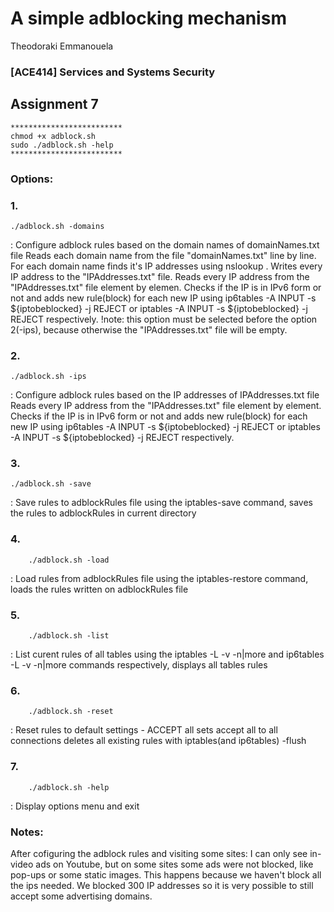# A simple adblocking mechanism
Theodoraki Emmanouela

### [ACE414] Services and Systems Security
## Assignment 7

```
*************************
chmod +x adblock.sh
sudo ./adblock.sh -help
*************************
```

### Options:
### 1.
    ./adblock.sh -domains 
: Configure adblock rules based on the domain names of domainNames.txt file
Reads each domain name from the file "domainNames.txt" line by line.
For each domain name finds it's IP addresses using nslookup .
Writes every IP address to the "IPAddresses.txt" file.
Reads every IP address from the "IPAddresses.txt" file element by elemen. 
Checks if the IP is in IPv6 form or not and adds new rule(block) for each new IP using
ip6tables -A INPUT -s ${iptobeblocked} -j REJECT    or
iptables -A INPUT -s ${iptobeblocked} -j REJECT     respectively.
!note: this option must be selected before the option 2(-ips), because otherwise
the "IPAddresses.txt" file will be empty. 

### 2.
    ./adblock.sh -ips 
: Configure adblock rules based on the IP addresses of IPAddresses.txt file
Reads every IP address from the "IPAddresses.txt" file element by element. 
Checks if the IP is in IPv6 form or not and adds new rule(block) for each new IP using
ip6tables -A INPUT -s ${iptobeblocked} -j REJECT    or
iptables -A INPUT -s ${iptobeblocked} -j REJECT     respectively.

### 3.
    ./adblock.sh -save 
: Save rules to adblockRules file
using the iptables-save command, saves the rules to adblockRules in current directory

### 4.
        ./adblock.sh -load 
: Load rules from adblockRules file
using the iptables-restore command, loads the rules written on adblockRules file 

### 5.
        ./adblock.sh -list 
: List curent rules of all tables
using the  iptables -L -v -n|more and ip6tables -L -v -n|more commands respectively,
displays all tables rules

### 6.
        ./adblock.sh -reset 
: Reset rules to default settings - ACCEPT all
sets accept all to all connections 
deletes all existing rules with iptables(and ip6tables) -flush

### 7.
        ./adblock.sh -help 
: Display options menu and exit

### Notes:
After cofiguring the adblock rules and visiting some sites:
I can only see in-video ads on Youtube, but on some sites some ads were not blocked,
like pop-ups or some static images.
This happens because we haven't block all the ips needed. 
We blocked 300 IP addresses so it is very possible to still accept some advertising domains.
